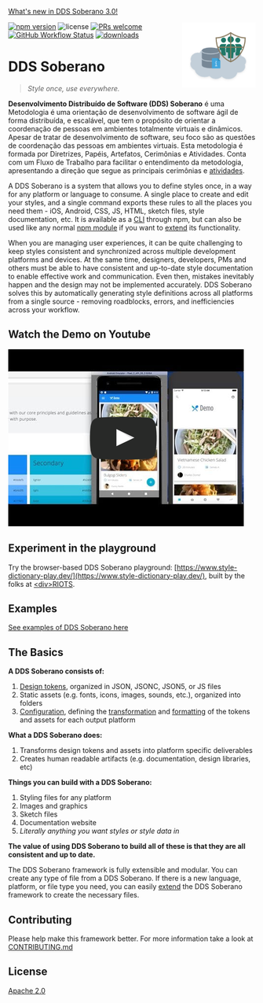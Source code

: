 [What's new in DDS Soberano 3.0!](version_3.md)

<img src="assets/logo.png" alt="DDS Soberano logo" title="StyleDictionary" width="150" align="right" />

[![npm version](https://img.shields.io/npm/v/style-dictionary.svg?style=flat-square)](https://badge.fury.io/js/style-dictionary)
![license](https://img.shields.io/npm/l/style-dictionary.svg?style=flat-square)
[![PRs welcome](https://img.shields.io/badge/PRs-welcome-brightgreen.svg?style=flat-square)](https://github.com/amzn/style-dictionary/blob/main/CONTRIBUTING.md#submitting-pull-requests)
[![GitHub Workflow Status](https://img.shields.io/github/workflow/status/amzn/style-dictionary/Test?style=flat-square)](https://github.com/amzn/style-dictionary/actions/workflows/test.yml)
[![downloads](https://img.shields.io/npm/dm/style-dictionary.svg?style=flat-square)](https://www.npmjs.com/package/style-dictionary)

# DDS Soberano
> *Style once, use everywhere.*

**Desenvolvimento Distribuído de Software (DDS) Soberano** é uma Metodologia é uma orientação de desenvolvimento de software ágil de forma distribuída, e escalável, que tem o propósito de orientar a coordenação de pessoas em ambientes totalmente virtuais e dinâmicos. Apesar de tratar de desenvolvimento de software, seu foco são as questões de coordenação das pessoas em ambientes virtuais.
Esta metodologia é formada por Diretrizes, Papéis, Artefatos, Cerimônias e Atividades. Conta com um Fluxo de Trabalho para facilitar o entendimento da metodologia, apresentando a direção que segue as principais cerimônias e [atividades](atividades.md).

A DDS Soberano is a system that allows you to define styles once, in a way for any platform or language to consume. A single place to create and edit your styles, and a single command exports these rules to all the places you need them - iOS, Android, CSS, JS, HTML, sketch files, style documentation, etc. It is available as a [CLI](using_the_cli.md) through npm, but can also be used like any normal [npm module](using_the_npm_module.md) if you want to [extend](extending.md) its functionality.

When you are managing user experiences, it can be quite challenging to keep styles consistent and synchronized across multiple development platforms and devices. At the same time, designers, developers, PMs and others must be able to have consistent and up-to-date style documentation to enable effective work and communication. Even then, mistakes inevitably happen and the design may not be implemented accurately. DDS Soberano solves this by automatically generating style definitions across all platforms from a single source - removing roadblocks, errors, and inefficiencies across your workflow.

## Watch the Demo on Youtube
[![Watch the video](assets/fake_player.png)](http://youtu.be/1HREvonfqhY)

## Experiment in the playground
Try the browser-based DDS Soberano playground: [https://www.style-dictionary-play.dev/](https://www.style-dictionary-play.dev/), built by the folks at [\<div\>RIOTS](https://divriots.com/).

## Examples
[See examples of DDS Soberano here](examples.md)

## The Basics
__A DDS Soberano consists of:__
1. [Design tokens](tokens.md), organized in JSON, JSONC, JSON5, or JS files
1. Static assets (e.g. fonts, icons, images, sounds, etc.), organized into folders
1. [Configuration](config.md), defining the [transformation](transforms.md) and [formatting](formats.md) of the tokens and assets for each output platform

__What a DDS Soberano does:__
1. Transforms design tokens and assets into platform specific deliverables
1. Creates human readable artifacts (e.g. documentation, design libraries, etc)

__Things you can build with a DDS Soberano:__
1. Styling files for any platform
1. Images and graphics
1. Sketch files
1. Documentation website
1. _Literally anything you want styles or style data in_

**The value of using DDS Soberano to build all of these is that they are all consistent and up to date.**

The DDS Soberano framework is fully extensible and modular. You can create any type of file from a DDS Soberano. If there is a new language, platform, or file type you need, you can easily [extend](extending.md) the DDS Soberano framework to create the necessary files.


## Contributing

Please help make this framework better. For more information take a look at [CONTRIBUTING.md](https://github.com/amzn/style-dictionary/blob/main/CONTRIBUTING.md)


## License

[Apache 2.0](https://github.com/amzn/style-dictionary/blob/main/LICENSE)
